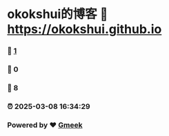 # okokshui的博客 :link: https://okokshui.github.io 
### :page_facing_up: [1](https://okokshui.github.io/tag.html) 
### :speech_balloon: 0 
### :hibiscus: 8 
### :alarm_clock: 2025-03-08 16:34:29 
### Powered by :heart: [Gmeek](https://github.com/Meekdai/Gmeek)
